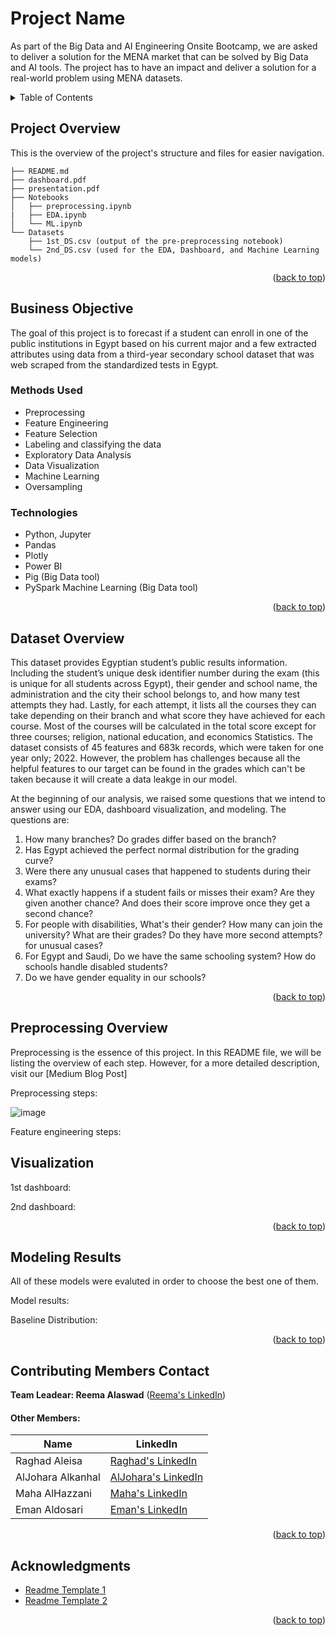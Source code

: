 <a name="readme-top"></a>

#  Project Name
As part of the Big Data and AI Engineering Onsite Bootcamp, we are asked to deliver a solution for the MENA market that can be solved by Big Data and AI tools. The project has to have an impact and deliver a solution for a real-world problem using MENA datasets. 



<!-- TABLE OF CONTENTS -->
<details>
  <summary>Table of Contents</summary>
  <ol>
    <li><a href="#project-overview">Project Overview</a></li>
    <li>
    <a href="#business-objective">Business Objective</a>
      <ul>
        <li><a href="#methods-used">Methods Used</a></li>
        <li><a href="#technologies">Technologies</a></li>
      </ul>
    </li>
    <li><a href="#dataset-overview">Dataset Overview</a></li>
    <li><a href="#preprocessing-overview">Preprocessing Overview</a></li>
    <li><a href="#visualization">Visualization</a></li>
    <li><a href="#modeling-results">Modeling Results</a></li>
    <li><a href="#contributing-members-contact">Contributing Members Contact</a></li>
    <li><a href="#acknowledgments">Acknowledgments</a></li>
  </ol>
</details>

##
## Project Overview

This is the overview of the project's structure and files for easier navigation.

```
├── README.md
├── dashboard.pdf
├── presentation.pdf
├── Notebooks
│   ├── preprocessing.ipynb 
|   ├── EDA.ipynb
│   └── ML.ipynb
└── Datasets
    ├── 1st_DS.csv (output of the pre-preprocessing notebook) 
    └── 2nd_DS.csv (used for the EDA, Dashboard, and Machine Learning models)
```


<p align="right">(<a href="#readme-top">back to top</a>)</p>

## Business Objective
The goal of this project is to forecast if a student can enroll in one of the public institutions in Egypt based on his current major and a few extracted attributes using data from a third-year secondary school dataset that was web scraped from the standardized tests in Egypt.


### Methods Used
* Preprocessing 
* Feature Engineering
* Feature Selection
* Labeling and classifying the data
* Exploratory Data Analysis
* Data Visualization
* Machine Learning
* Oversampling

### Technologies
* Python, Jupyter
* Pandas
* Plotly
* Power BI
* Pig (Big Data tool)
* PySpark Machine Learning (Big Data tool)



<p align="right">(<a href="#readme-top">back to top</a>)</p>

## Dataset Overview
This dataset provides Egyptian student’s public results information. Including the student’s unique desk identifier number during the exam (this is unique for all students across Egypt), their gender and school name, the administration and the city their school belongs to, and how many test attempts they had. Lastly, for each attempt, it lists all the courses they can take depending on their branch and what score they have achieved for each course. Most of the courses will be calculated in the total score except for three courses; religion, national education, and economics Statistics. The dataset consists of 45 features and 683k records, which were taken for one year only; 2022. However, the problem has challenges because all the helpful features to our target can be found in the grades which can't be taken because it will create a data leakge in our model.


At the beginning of our analysis, we raised some questions that we intend to answer using our EDA, dashboard visualization, and modeling. The questions are:
1. How many branches? Do grades differ based on the branch?
2. Has Egypt achieved the perfect normal distribution for the grading curve? 
3. Were there any unusual cases that happened to students during their exams?
4. What exactly happens if a student fails or misses their exam? Are they given another chance? And does their score improve once they get a second chance? 
5. For people with disabilities, What's their gender? How many can join the university? What are their grades? Do they have more second attempts? for unusual cases? 
6. For Egypt and Saudi, Do we have the same schooling system? How do schools handle disabled students?
7. Do we have gender equality in our schools?


<p align="right">(<a href="#readme-top">back to top</a>)</p>

## Preprocessing Overview 

Preprocessing is the essence of this project. In this README file, we will be listing the overview of each step. However, for a more detailed description, visit our [Medium Blog Post]


Preprocessing steps:

![image](https://user-images.githubusercontent.com/53378171/210471797-13d3ea08-9d78-43fe-8151-b9212a996044.png)


Feature engineering steps:


## Visualization


1st dashboard:


2nd dashboard:


<p align="right">(<a href="#readme-top">back to top</a>)</p>

## Modeling Results

All of these models were evaluted in order to choose the best one of them.



Model results:


Baseline Distribution:


<p align="right">(<a href="#readme-top">back to top</a>)</p>

## Contributing Members Contact

**Team Leadear: Reema Alaswad** ([Reema's LinkedIn](https://www.linkedin.com/in/reema-alaswad-2002a3188/))

#### Other Members:

|Name     |  LinkedIn   | 
|---------|-----------------|
| Raghad Aleisa | [Raghad's LinkedIn](https://www.linkedin.com/in/rghde)  |
| AlJohara Alkanhal | [AlJohara's LinkedIn](https://www.linkedin.com/in/joharaalkanhal/) |
| Maha AlHazzani | [Maha's LinkedIn](https://www.linkedin.com/in/mahazzani/)  |
| Eman Aldosari | [Eman's LinkedIn](https://www.linkedin.com/in/eman-aldosari-51215a204/)  |

<p align="right">(<a href="#readme-top">back to top</a>)</p>

## Acknowledgments
* [Readme Template 1](https://github.com/sfbrigade/data-science-wg/blob/master/dswg_project_resources/Project-README-template.md)
* [Readme Template 2](https://github.com/othneildrew/Best-README-Template/blob/master/README.md)

<p align="right">(<a href="#readme-top">back to top</a>)</p>
